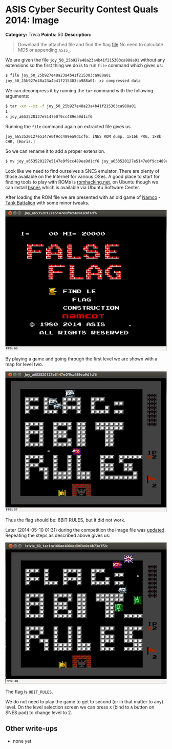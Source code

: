 # ASIS Cyber Security Contest Quals 2014: Image

**Category:** Trivia
**Points:** 50
**Description:**

> Download the attached file and find the flag
> [file](joy_50_25b927e48a23a4b41f215303ca988a01)
> No need to calculate MD5 or appending `ASIS_`.

We are given the file `joy_50_25b927e48a23a4b41f215303ca988a01` without any extensions so the first thing we do is to run `file` command which gives us:

```bash
$ file joy_50_25b927e48a23a4b41f215303ca988a01
joy_50_25b927e48a23a4b41f215303ca988a01: xz compressed data
```

We can decompress it by running the `tar` command with the following arguments:

```bash
$ tar -xv --xz -f joy_50_25b927e48a23a4b41f215303ca988a01
1
x joy_a653520127e5147e0f9cc489ea9d1cf6
```

Running the `file` command again on extracted file gives us

```
joy_a653520127e5147e0f9cc489ea9d1cf6: iNES ROM dump, 1x16k PRG, 1x8k CHR, [Horiz.]
```

So we can rename it to add a proper extension.

```bash
$ mv joy_a653520127e5147e0f9cc489ea9d1cf6 joy_a653520127e5147e0f9cc489ea9d1cf6.nes
```

Look like we need to find ourselves a SNES emulator. There are plenty of those available on the Internet for various OSes. A good place to start for finding tools to play with ROMs is [romhacking.net](http://www.romhacking.net), on Ubuntu though we can install [bsnes](https://apps.ubuntu.com/cat/applications/bsnes/) which is available via Ubuntu Software Center.

After loading the ROM file we are presented with an old game of [Namco](http://en.wikipedia.org/wiki/Namco) - [Tank Battalion](http://en.wikipedia.org/wiki/Tank_Battalion) with some minor tweaks.

![Main Screen of the game](main-screen.png)

By playing a game and going through the first level we are shown with a map for level two.

![Level 2 map](level-2.png)

Thus the flag should be: 8BIT RULES, but it did not work.

Later (2014-05-10 01:31) during the competition the image file was [updated](trivia_50_88da3c57a7b4489036943d35d551cab2). Repeating the steps as described above gives us:

![Level 2 map altered](level-2-updated.png)

The flag is `8BIT_RULES`.

We do not need to play the game to get to second (or in that matter to any) level. On the level selection screen we can press `X` (bind to `A` button on SNES pad) to change level to 2.

## Other write-ups

* none yet
